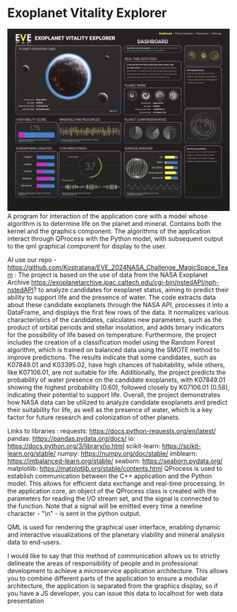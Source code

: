 # Exoplanet Vitality Explorer
![alt text](https://github.com/krizound/NASA2024Challenge_MagicSpace_Team/blob/main/Group%2023.png)
 A program for interaction of the application core with a model whose algorithm is to determine life on the planet and mineral. Contains both the kernel and the graphics component. 
The algorithms of the application interact through QProcess with the Python model, with subsequent output to the qml graphical component for display to the user.

AI use our repo - https://github.com/Kostratana/EVE_2024NASA_Challenge_MagicSpace_Team :
The project is based on the use of data from the NASA Exoplanet Archive https://exoplanetarchive.ipac.caltech.edu/cgi-bin/nstedAPI/nph-nstedAPI? to analyze candidates for exoplanet status, aiming to predict their ability to support life and the presence of water. The code extracts data about these candidate exoplanets through the NASA API, processes it into a DataFrame, and displays the first few rows of the data. It normalizes various characteristics of the candidates, calculates new parameters, such as the product of orbital periods and stellar insolation, and adds binary indicators for the possibility of life based on temperature. Furthermore, the project includes the creation of a classification model using the Random Forest algorithm, which is trained on balanced data using the SMOTE method to improve predictions. The results indicate that some candidates, such as K07849.01 and K03395.02, have high chances of habitability, while others, like K07106.01, are not suitable for life. Additionally, the project predicts the probability of water presence on the candidate exoplanets, with K07849.01 showing the highest probability (0.60), followed closely by K07106.01 (0.58), indicating their potential to support life. Overall, the project demonstrates how NASA data can be utilized to analyze candidate exoplanets and predict their suitability for life, as well as the presence of water, which is a key factor for future research and colonization of other planets.

Links to libraries : requests: https://docs.python-requests.org/en/latest/ pandas: https://pandas.pydata.org/docs/ io: https://docs.python.org/3/library/io.html scikit-learn: https://scikit-learn.org/stable/ numpy: https://numpy.org/doc/stable/ imblearn: https://imbalanced-learn.org/stable/ seaborn: https://seaborn.pydata.org/ matplotlib: https://matplotlib.org/stable/contents.html
QProcess is used to establish communication between the C++ application and the Python model. This allows for efficient data exchange and real-time processing.
In the application core, an object of the QProcess class is created with the parameters for reading the I/O stream set, and the signal is connected to the function. Note that a signal will be emitted every time a newline character - "\n" - is sent in the python output.

QML is used for rendering the graphical user interface, enabling dynamic and interactive visualizations of the planetary viability and mineral analysis data to end-users.

I would like to say that this method of communication allows us to strictly delineate the areas of responsibility of people and in professional development to achieve a microservice application architecture. This allows you to combine different parts of the application to ensure a modular architecture, the application is separated from the graphics display, so if you have a JS developer, you can issue this data to localhost for web data presentation
